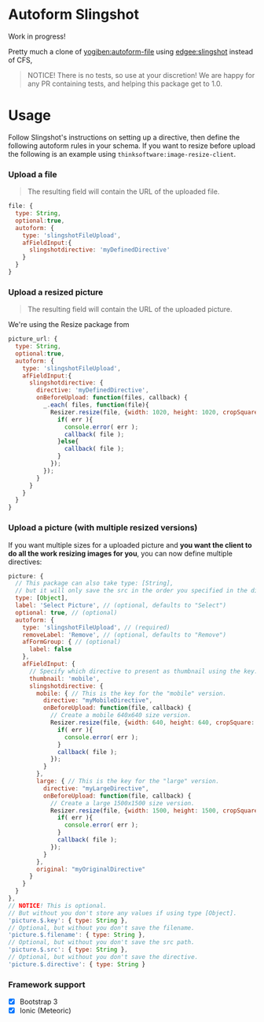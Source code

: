 Autoform Slingshot
==================

Work in progress!

Pretty much a clone of [yogiben:autoform-file](https://atmospherejs.com/yogiben/autoform-file) using [edgee:slingshot](https://atmospherejs.com/edgee/slingshot) instead of CFS,

> NOTICE! There is no tests, so use at your discretion!
> We are happy for any PR containing tests, and helping this package get to 1.0.

Usage
=====

Follow Slingshot's instructions on setting up a directive, then define the following autoform rules in your schema.  If you want to resize before upload the following is an example using `thinksoftware:image-resize-client`.

### Upload a file

> The resulting field will contain the URL of the uploaded file.

```js
file: {
  type: String,
  optional:true,
  autoform: {
    type: 'slingshotFileUpload',
    afFieldInput:{
      slingshotdirective: 'myDefinedDirective'
    }
  }
}
```

### Upload a resized picture

> The resulting field will contain the URL of the uploaded picture.

We're using the Resize package from

```js
picture_url: {
  type: String,
  optional:true,
  autoform: {
    type: 'slingshotFileUpload',
    afFieldInput:{
      slingshotdirective: {
        directive: 'myDefinedDirective',
        onBeforeUpload: function(files, callback) {
          _.each( files, function(file){
            Resizer.resize(file, {width: 1020, height: 1020, cropSquare: true}, function(err, file) {
              if( err ){
                console.error( err );
                callback( file );
              }else{
                callback( file );
              }
            });
          });
        }
      }
    }
  }
}
```

### Upload a picture (with multiple resized versions)

If you want multiple sizes for a uploaded picture and **you want the client to do all the work resizing images for you**, you can now define multiple directives:

```js
picture: {
  // This package can also take type: [String],
  // but it will only save the src in the order you specified in the directives.
  type: [Object],
  label: 'Select Picture', // (optional, defaults to "Select")
  optional: true, // (optional)
  autoform: {
    type: 'slingshotFileUpload', // (required)
    removeLabel: 'Remove', // (optional, defaults to "Remove")
    afFormGroup: { // (optional)
      label: false
    },
    afFieldInput: {
      // Specify which directive to present as thumbnail using the key.
      thumbnail: 'mobile',
      slingshotdirective: {
        mobile: { // This is the key for the "mobile" version.
          directive: "myMobileDirective",
          onBeforeUpload: function(file, callback) {
            // Create a mobile 640x640 size version.
            Resizer.resize(file, {width: 640, height: 640, cropSquare: true}, function(err, file) {
              if( err ){
                console.error( err );
              }
              callback( file );
            });
          }
        },
        large: { // This is the key for the "large" version.
          directive: "myLargeDirective",
          onBeforeUpload: function(file, callback) {
            // Create a large 1500x1500 size version.
            Resizer.resize(file, {width: 1500, height: 1500, cropSquare: false}, function(err, file) {
              if( err ){
                console.error( err );
              }
              callback( file );
            });
          }
        },
        original: "myOriginalDirective"
      }
    }
  }
},
// NOTICE! This is optional.
// But without you don't store any values if using type [Object].
'picture.$.key': { type: String },
// Optional, but without you don't save the filename.
'picture.$.filename': { type: String },
// Optional, but without you don't save the src path.
'picture.$.src': { type: String },
// Optional, but without you don't save the directive.
'picture.$.directive': { type: String }
```

### Framework support

- [x] Bootstrap 3
- [x] Ionic (Meteoric)
